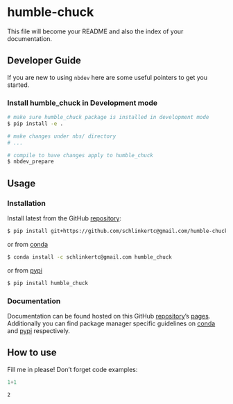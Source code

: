 humble-chuck
================

<!-- WARNING: THIS FILE WAS AUTOGENERATED! DO NOT EDIT! -->

This file will become your README and also the index of your
documentation.

## Developer Guide

If you are new to using `nbdev` here are some useful pointers to get you
started.

### Install humble_chuck in Development mode

``` sh
# make sure humble_chuck package is installed in development mode
$ pip install -e .

# make changes under nbs/ directory
# ...

# compile to have changes apply to humble_chuck
$ nbdev_prepare
```

## Usage

### Installation

Install latest from the GitHub
[repository](https://github.com/schlinkertc@gmail.com/humble-chuck):

``` sh
$ pip install git+https://github.com/schlinkertc@gmail.com/humble-chuck.git
```

or from [conda](https://anaconda.org/schlinkertc@gmail.com/humble-chuck)

``` sh
$ conda install -c schlinkertc@gmail.com humble_chuck
```

or from [pypi](https://pypi.org/project/humble-chuck/)

``` sh
$ pip install humble_chuck
```

### Documentation

Documentation can be found hosted on this GitHub
[repository](https://github.com/schlinkertc@gmail.com/humble-chuck)’s
[pages](https://schlinkertc@gmail.com.github.io/humble-chuck/).
Additionally you can find package manager specific guidelines on
[conda](https://anaconda.org/schlinkertc@gmail.com/humble-chuck) and
[pypi](https://pypi.org/project/humble-chuck/) respectively.

## How to use

Fill me in please! Don’t forget code examples:

``` python
1+1
```

    2
